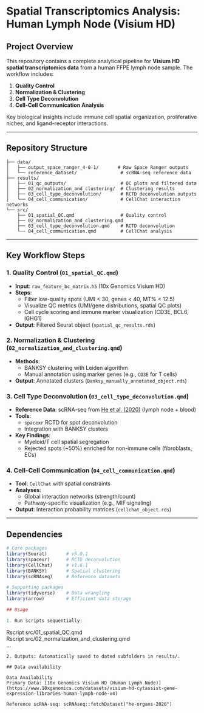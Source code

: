 # Spatial Transcriptomics Analysis: Human Lymph Node (Visium HD)

## Project Overview  
This repository contains a complete analytical pipeline for **Visium HD spatial transcriptomics data** from a human FFPE lymph node sample. The workflow includes:

1. **Quality Control**  
2. **Normalization & Clustering**  
3. **Cell Type Deconvolution**  
4. **Cell-Cell Communication Analysis**  

Key biological insights include immune cell spatial organization, proliferative niches, and ligand-receptor interactions.

---

## Repository Structure  

```
├── data/  
│   ├── output_space_ranger_4-0-1/       # Raw Space Ranger outputs  
│   └── reference_dataset/                # scRNA-seq reference data  
├── results/  
│   ├── 01_qc_outputs/                    # QC plots and filtered data  
│   ├── 02_normalization_and_clustering/  # Clustering results  
│   ├── 03_cell_type_deconvolution/       # RCTD deconvolution outputs  
│   └── 04_cell_communication/            # CellChat interaction networks  
└── src/  
    ├── 01_spatial_QC.qmd                 # Quality control  
    ├── 02_normalization_and_clustering.qmd  
    ├── 03_cell_type_deconvolution.qmd    # RCTD deconvolution  
    └── 04_cell_communication.qmd         # CellChat analysis  

```

---

## Key Workflow Steps  

### 1. Quality Control (`01_spatial_QC.qmd`)  
- **Input**: `raw_feature_bc_matrix.h5` (10x Genomics Visium HD)  
- **Steps**:  
  - Filter low-quality spots (UMI < 30, genes < 40, MT% < 12.5)  
  - Visualize QC metrics (UMI/gene distributions, spatial QC plots)  
  - Cell cycle scoring and immune marker visualization (CD3E, BCL6, IGHG1)  
- **Output**: Filtered Seurat object (`spatial_qc_results.rds`)  

### 2. Normalization & Clustering (`02_normalization_and_clustering.qmd`)  
- **Methods**:  
  - BANKSY clustering with Leiden algorithm  
  - Manual annotation using marker genes (e.g., `CD3E` for T cells)  
- **Output**: Annotated clusters (`Banksy_manually_annotated_object.rds`)  

### 3. Cell Type Deconvolution (`03_cell_type_deconvolution.qmd`)  
- **Reference Data**: scRNA-seq from [He et al. (2020)](https://doi.org/10.1038/s41586-020-2922-4) (lymph node + blood)  
- **Tools**:  
  - `spacexr` RCTD for spot deconvolution  
  - Integration with BANKSY clusters  
- **Key Findings**:  
  - Myeloid/T cell spatial segregation  
  - Rejected spots (~50%) enriched for non-immune cells (fibroblasts, ECs)  

### 4. Cell-Cell Communication (`04_cell_communication.qmd`)  
- **Tool**: `CellChat` with spatial constraints  
- **Analyses**:  
  - Global interaction networks (strength/count)  
  - Pathway-specific visualization (e.g., MIF signaling)  
- **Output**: Interaction probability matrices (`cellchat_object.rds`)  

---

## Dependencies  
```r
# Core packages
library(Seurat)       # v5.0.1
library(spacexr)      # RCTD deconvolution
library(CellChat)     # v1.6.1
library(BANKSY)       # Spatial clustering
library(scRNAseq)     # Reference datasets

# Supporting packages
library(tidyverse)    # Data wrangling
library(arrow)        # Efficient data storage

## Usage

1. Run scripts sequentially:

```
Rscript src/01_spatial_QC.qmd  
Rscript src/02_normalization_and_clustering.qmd  
...

```
2. Outputs: Automatically saved to dated subfolders in results/.

## Data availability

Data Availability
Primary Data: [10x Genomics Visium HD (Human Lymph Node)](https://www.10xgenomics.com/datasets/visium-hd-cytassist-gene-expression-libraries-human-lymph-node-v4)

Reference scRNA-seq: scRNAseq::fetchDataset("he-organs-2020")

